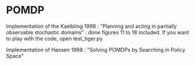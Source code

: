 # POMDP
Implementation of the Kaelbling 1998 : "Planning and acting in partially observable stochastic domains" : done figures 11 to 18 included.
If you want to play with the code, open test_tiger.py

Implementation of Hansen 1998 : "Solving POMDPs by Searching in Policy Space"
